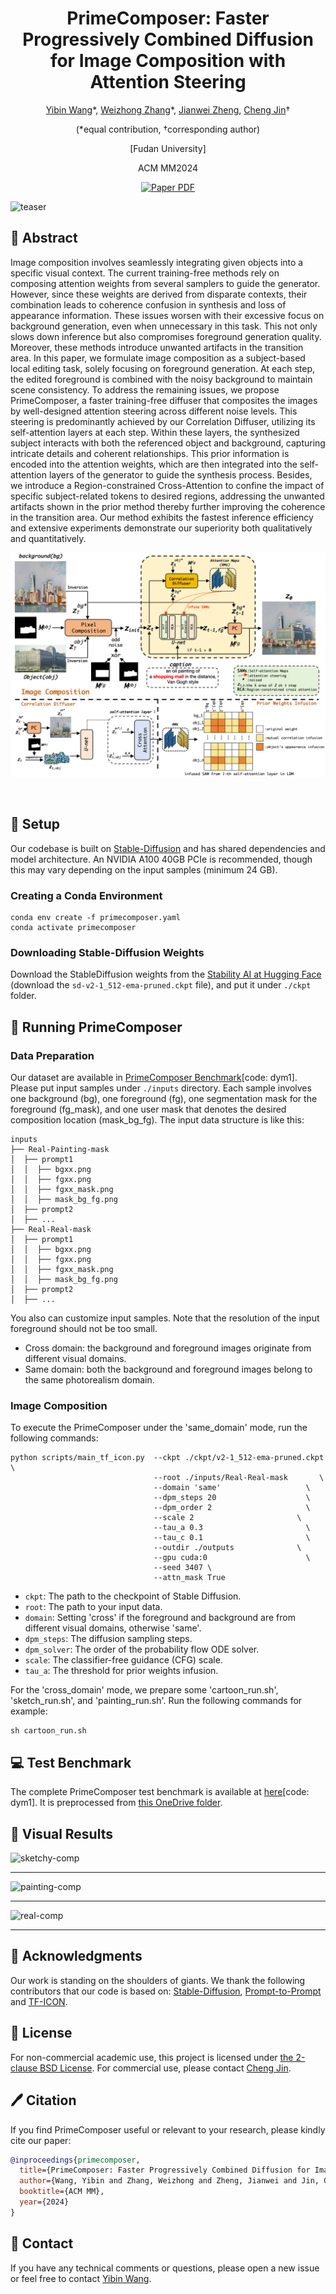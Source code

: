 <div align="center">
<h1>PrimeComposer: Faster Progressively Combined Diffusion for Image Composition with Attention Steering</h1>


[Yibin Wang](https://codegoat24.github.io)\*, [Weizhong Zhang](https://weizhonz.github.io/)\*, [Jianwei Zheng](https://zhengjianwei2.github.io/), [Cheng Jin](https://cjinfdu.github.io/)&#8224; 

(*equal contribution, &#8224;corresponding author)

[Fudan University]

ACM MM2024

<a href="https://arxiv.org/abs/2403.05053">
<img src='https://img.shields.io/badge/arxiv-Primecomposer-blue' alt='Paper PDF'></a>

</div>

![teaser](assets/display.png)

## 📖 Abstract
Image composition involves seamlessly integrating given objects into a specific visual context. The current training-free methods rely on composing attention weights from several samplers to guide the generator. However, since these weights are derived from disparate contexts, their combination leads to coherence confusion in synthesis and loss of appearance information. These issues worsen with their excessive focus on background generation, even when unnecessary in this task. This not only slows down inference but also compromises foreground generation quality. Moreover, these methods introduce unwanted artifacts in the transition area. In this paper, we formulate image composition as a subject-based local editing task, solely focusing on foreground generation. At each step, the edited foreground is combined with the noisy background to maintain scene consistency. To address the remaining issues, we propose PrimeComposer, a faster training-free diffuser that composites the images by well-designed attention steering across different noise levels. This steering is predominantly achieved by our Correlation Diffuser, utilizing its self-attention layers at each step. Within these layers, the synthesized subject interacts with both the referenced object and background, capturing intricate details and coherent relationships. This prior information is encoded into the  attention weights, which are then integrated into the self-attention layers of the generator to guide the synthesis process. Besides, we introduce a Region-constrained Cross-Attention to confine the impact of specific subject-related tokens to desired regions, addressing the unwanted artifacts shown in the prior method thereby further improving the coherence in the transition area. Our method exhibits the fastest inference efficiency and extensive experiments demonstrate our superiority both qualitatively and quantitatively.

</div>

![framework](assets/framework.png)



</div>

<br>

## 🔧 Setup

Our codebase is built on [Stable-Diffusion](https://github.com/Stability-AI/stablediffusion)
and has shared dependencies and model architecture. An NVIDIA A100 40GB PCIe is recommended, though this may vary depending on the input samples (minimum 24 GB).

### Creating a Conda Environment

```
conda env create -f primecomposer.yaml
conda activate primecomposer
```

### Downloading Stable-Diffusion Weights

Download the StableDiffusion weights from the [Stability AI at Hugging Face](https://huggingface.co/stabilityai/stable-diffusion-2-1-base/blob/main/v2-1_512-ema-pruned.ckpt)
(download the `sd-v2-1_512-ema-pruned.ckpt` file), and put it under `./ckpt` folder.

## 🚀 Running PrimeComposer

### Data Preparation
Our dataset are available in [PrimeComposer Benchmark](https://pan.baidu.com/s/1j1j3DbY9dz9Oouau6dfU-g?pwd=dym1)[code: dym1]. Please put input samples under `./inputs` directory. Each sample involves one background (bg), one foreground (fg), one segmentation mask for the foreground (fg_mask), and one user mask that denotes the desired composition location (mask_bg_fg). The input data structure is like this:
```
inputs
├── Real-Painting-mask
│  ├── prompt1
│  │  ├── bgxx.png
│  │  ├── fgxx.png
│  │  ├── fgxx_mask.png
│  │  ├── mask_bg_fg.png
│  ├── prompt2
│  ├── ...
├── Real-Real-mask
│  ├── prompt1
│  │  ├── bgxx.png
│  │  ├── fgxx.png
│  │  ├── fgxx_mask.png
│  │  ├── mask_bg_fg.png
│  ├── prompt2
│  ├── ...
```

You also can customize input samples. Note that the resolution of the input foreground should not be too small. 

- Cross domain: the background and foreground images originate from different visual domains.
- Same domain: both the background and foreground images belong to the same photorealism domain.

### Image Composition
To execute the PrimeComposer under the 'same_domain' mode, run the following commands:

```
python scripts/main_tf_icon.py  --ckpt ./ckpt/v2-1_512-ema-pruned.ckpt      \
                                --root ./inputs/Real-Real-mask       \
                                --domain 'same'                   \
                                --dpm_steps 20                    \
                                --dpm_order 2                     \
                                --scale 2                       \
                                --tau_a 0.3                       \
                                --tau_c 0.1                       \
                                --outdir ./outputs              \
                                --gpu cuda:0                      \
                                --seed 3407 \
                                --attn_mask True 
```

- `ckpt`: The path to the checkpoint of Stable Diffusion.
- `root`: The path to your input data.
- `domain`: Setting 'cross' if the foreground and background are from different visual domains, otherwise 'same'. 
- `dpm_steps`: The diffusion sampling steps.
- `dpm_solver`: The order of the probability flow ODE solver.
- `scale`: The classifier-free guidance (CFG) scale.
- `tau_a`: The threshold for prior weights infusion.

For the 'cross_domain' mode, we prepare some 'cartoon_run.sh', 'sketch_run.sh', and 'painting_run.sh'. Run the following commands for example:
```
sh cartoon_run.sh                    
```


## 💻 Test Benchmark

The complete PrimeComposer test benchmark is available at [here](https://pan.baidu.com/s/1j1j3DbY9dz9Oouau6dfU-g?pwd=dym1)[code: dym1]. It is preprocessed from [this OneDrive folder](https://entuedu-my.sharepoint.com/:f:/g/personal/shilin002_e_ntu_edu_sg/EmmCgLm_3OZCssqjaGdvjMwBCIvqfjsyphjqNs7g2DFzQQ?e=JSwOHY). 



## 🌄 Visual Results

![sketchy-comp](assets/baseline_compare1.png)

---

</div>


![painting-comp](assets/baseline_compare2.png)

---

</div>


![real-comp](assets/baseline_compare3.png)

---

</div>


## 🙏 Acknowledgments
Our work is standing on the shoulders of giants. We thank the following contributors that our code is based on: [Stable-Diffusion](https://github.com/Stability-AI/stablediffusion), [Prompt-to-Prompt](https://github.com/google/prompt-to-prompt) and [TF-ICON](https://github.com/Shilin-LU/TF-ICON). 

## 🎫 License
For non-commercial academic use, this project is licensed under [the 2-clause BSD License](https://opensource.org/license/bsd-2-clause). 
For commercial use, please contact [Cheng Jin](jc@fudan.edu.cn).

## 🖊️ Citation
If you find PrimeComposer useful or relevant to your research, please kindly cite our paper:

```bibtex
@inproceedings{primecomposer,
  title={PrimeComposer: Faster Progressively Combined Diffusion for Image Composition with Attention Steering},
  author={Wang, Yibin and Zhang, Weizhong and Zheng, Jianwei and Jin, Cheng},
  booktitle={ACM MM},
  year={2024}
}
```

## 📧 Contact

If you have any technical comments or questions, please open a new issue or feel free to contact [Yibin Wang](https://codegoat24.github.io).
